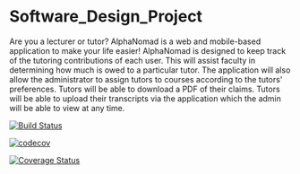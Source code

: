 # Software_Design_Project

Are you a lecturer or tutor? AlphaNomad is a web and mobile-based application to make your life easier! AlphaNomad is designed to keep track of the tutoring contributions of each user. This will assist faculty in determining how much is owed to a particular tutor. The application will also allow the administrator to assign tutors to courses according to the tutors' preferences. Tutors will be able to download a PDF of their claims. Tutors will be able to upload their transcripts via the application which the admin will be able to view at any time. 

[![Build Status](https://travis-ci.org/aalphanomad/Software_Design_Project.svg?branch=master)](https://travis-ci.org/aalphanomad/Software_Design_Project)


[![codecov](https://codecov.io/gh/aalphanomad/Software_Design_Project/branch/iBranch/graph/badge.svg)](https://codecov.io/gh/aalphanomad/Software_Design_Project)



[![Coverage Status](https://coveralls.io/repos/github/aalphanomad/Software_Design_Project/badge.svg?branch=master)](https://coveralls.io/github/aalphanomad/Software_Design_Project?branch=master)
